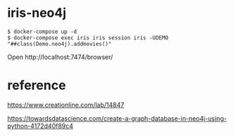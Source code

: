 # iris-neo4j

```
$ docker-compose up -d
$ docker-compose exec iris iris session iris -UDEMO "##class(Demo.neo4j).addmovies()"
```

Open http://localhost:7474/browser/


# reference 
https://www.creationline.com/lab/14847

https://towardsdatascience.com/create-a-graph-database-in-neo4j-using-python-4172d40f89c4